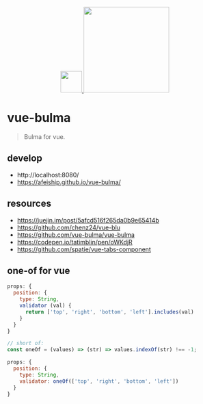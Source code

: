 <p align="center">
  <a href="javascript:;">
    <img width="50" src="https://cn.vuejs.org/images/logo.png" >
    <img width="200" src="https://bulma.io/images/bulma-logo.png">
  </a>
</p>

# vue-bulma
> Bulma for vue.

## develop
- http://localhost:8080/
- https://afeiship.github.io/vue-bulma/

## resources
- https://juejin.im/post/5afcd516f265da0b9e65414b
- https://github.com/chenz24/vue-blu
- https://github.com/vue-bulma/vue-bulma
- https://codepen.io/tatimblin/pen/oWKdjR
- https://github.com/spatie/vue-tabs-component

## one-of for vue
```js
props: {
  position: {
    type: String,
    validator (val) {
      return ['top', 'right', 'bottom', 'left'].includes(val)
    }
  }
}

// short of:
const oneOf = (values) => (str) => values.indexOf(str) !== -1;

props: {
  position: {
    type: String,
    validator: oneOf(['top', 'right', 'bottom', 'left'])
  }
}
```
